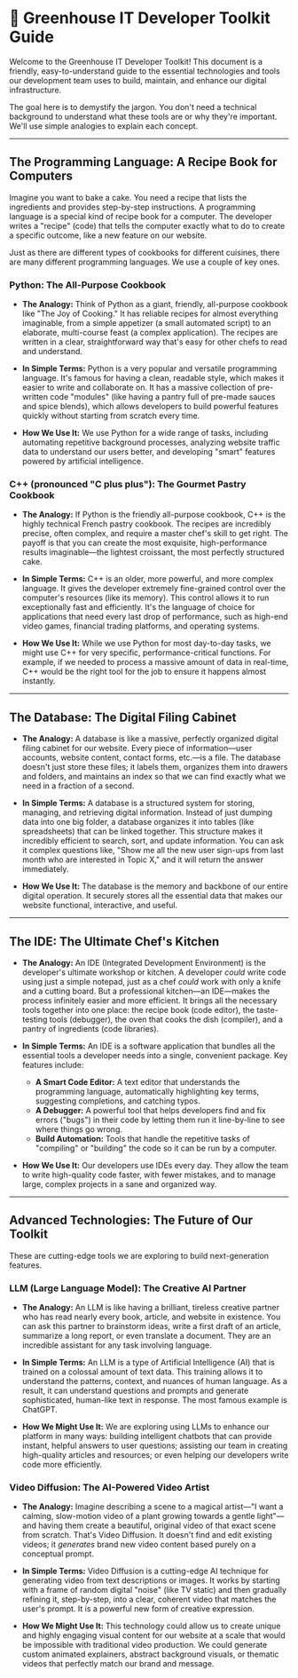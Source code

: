 # 🌿 Greenhouse IT Developer Toolkit Guide

Welcome to the Greenhouse IT Developer Toolkit! This document is a friendly, easy-to-understand guide to the essential technologies and tools our development team uses to build, maintain, and enhance our digital infrastructure.

The goal here is to demystify the jargon. You don't need a technical background to understand what these tools are or why they're important. We'll use simple analogies to explain each concept.

---

## The Programming Language: A Recipe Book for Computers

Imagine you want to bake a cake. You need a recipe that lists the ingredients and provides step-by-step instructions. A programming language is a special kind of recipe book for a computer. The developer writes a "recipe" (code) that tells the computer exactly what to do to create a specific outcome, like a new feature on our website.

Just as there are different types of cookbooks for different cuisines, there are many different programming languages. We use a couple of key ones.

### Python: The All-Purpose Cookbook

*   **The Analogy:** Think of Python as a giant, friendly, all-purpose cookbook like "The Joy of Cooking." It has reliable recipes for almost everything imaginable, from a simple appetizer (a small automated script) to an elaborate, multi-course feast (a complex application). The recipes are written in a clear, straightforward way that's easy for other chefs to read and understand.

*   **In Simple Terms:** Python is a very popular and versatile programming language. It's famous for having a clean, readable style, which makes it easier to write and collaborate on. It has a massive collection of pre-written code "modules" (like having a pantry full of pre-made sauces and spice blends), which allows developers to build powerful features quickly without starting from scratch every time.

*   **How We Use It:** We use Python for a wide range of tasks, including automating repetitive background processes, analyzing website traffic data to understand our users better, and developing "smart" features powered by artificial intelligence.

### C++ (pronounced "C plus plus"): The Gourmet Pastry Cookbook

*   **The Analogy:** If Python is the friendly all-purpose cookbook, C++ is the highly technical French pastry cookbook. The recipes are incredibly precise, often complex, and require a master chef's skill to get right. The payoff is that you can create the most exquisite, high-performance results imaginable—the lightest croissant, the most perfectly structured cake.

*   **In Simple Terms:** C++ is an older, more powerful, and more complex language. It gives the developer extremely fine-grained control over the computer's resources (like its memory). This control allows it to run exceptionally fast and efficiently. It's the language of choice for applications that need every last drop of performance, such as high-end video games, financial trading platforms, and operating systems.

*   **How We Use It:** While we use Python for most day-to-day tasks, we might use C++ for very specific, performance-critical functions. For example, if we needed to process a massive amount of data in real-time, C++ would be the right tool for the job to ensure it happens almost instantly.

---

## The Database: The Digital Filing Cabinet

*   **The Analogy:** A database is like a massive, perfectly organized digital filing cabinet for our website. Every piece of information—user accounts, website content, contact forms, etc.—is a file. The database doesn't just store these files; it labels them, organizes them into drawers and folders, and maintains an index so that we can find exactly what we need in a fraction of a second.

*   **In Simple Terms:** A database is a structured system for storing, managing, and retrieving digital information. Instead of just dumping data into one big folder, a database organizes it into tables (like spreadsheets) that can be linked together. This structure makes it incredibly efficient to search, sort, and update information. You can ask it complex questions like, "Show me all the new user sign-ups from last month who are interested in Topic X," and it will return the answer immediately.

*   **How We Use It:** The database is the memory and backbone of our entire digital operation. It securely stores all the essential data that makes our website functional, interactive, and useful.

---

## The IDE: The Ultimate Chef's Kitchen

*   **The Analogy:** An IDE (Integrated Development Environment) is the developer's ultimate workshop or kitchen. A developer *could* write code using just a simple notepad, just as a chef *could* work with only a knife and a cutting board. But a professional kitchen—an IDE—makes the process infinitely easier and more efficient. It brings all the necessary tools together into one place: the recipe book (code editor), the taste-testing tools (debugger), the oven that cooks the dish (compiler), and a pantry of ingredients (code libraries).

*   **In Simple Terms:** An IDE is a software application that bundles all the essential tools a developer needs into a single, convenient package. Key features include:
    *   **A Smart Code Editor:** A text editor that understands the programming language, automatically highlighting key terms, suggesting completions, and catching typos.
    *   **A Debugger:** A powerful tool that helps developers find and fix errors ("bugs") in their code by letting them run it line-by-line to see where things go wrong.
    *   **Build Automation:** Tools that handle the repetitive tasks of "compiling" or "building" the code so it can be run by a computer.

*   **How We Use It:** Our developers use IDEs every day. They allow the team to write high-quality code faster, with fewer mistakes, and to manage large, complex projects in a sane and organized way.

---

## Advanced Technologies: The Future of Our Toolkit

These are cutting-edge tools we are exploring to build next-generation features.

### LLM (Large Language Model): The Creative AI Partner

*   **The Analogy:** An LLM is like having a brilliant, tireless creative partner who has read nearly every book, article, and website in existence. You can ask this partner to brainstorm ideas, write a first draft of an article, summarize a long report, or even translate a document. They are an incredible assistant for any task involving language.

*   **In Simple Terms:** An LLM is a type of Artificial Intelligence (AI) that is trained on a colossal amount of text data. This training allows it to understand the patterns, context, and nuances of human language. As a result, it can understand questions and prompts and generate sophisticated, human-like text in response. The most famous example is ChatGPT.

*   **How We Might Use It:** We are exploring using LLMs to enhance our platform in many ways: building intelligent chatbots that can provide instant, helpful answers to user questions; assisting our team in creating high-quality articles and resources; or even helping our developers write code more efficiently.

### Video Diffusion: The AI-Powered Video Artist

*   **The Analogy:** Imagine describing a scene to a magical artist—"I want a calming, slow-motion video of a plant growing towards a gentle light"—and having them create a beautiful, original video of that exact scene from scratch. That's Video Diffusion. It doesn't find and edit existing videos; it *generates* brand new video content based purely on a conceptual prompt.

*   **In Simple Terms:** Video Diffusion is a cutting-edge AI technique for generating video from text descriptions or images. It works by starting with a frame of random digital "noise" (like TV static) and then gradually refining it, step-by-step, into a clear, coherent video that matches the user's prompt. It is a powerful new form of creative expression.

*   **How We Might Use It:** This technology could allow us to create unique and highly engaging visual content for our website at a scale that would be impossible with traditional video production. We could generate custom animated explainers, abstract background visuals, or thematic videos that perfectly match our brand and message.
